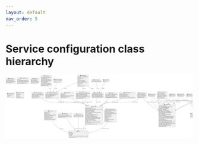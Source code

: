 ```yaml
---
layout: default
nav_order: 5
---
```

# Service configuration class hierarchy

![Class hierarchy](config.png)

